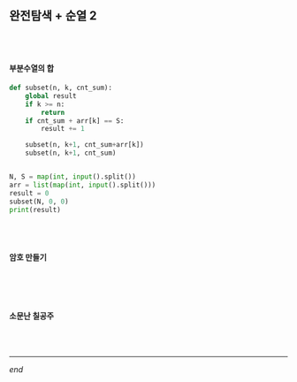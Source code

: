 ## 완전탐색 + 순열 2

<br>

<br>

#### 부분수열의 합

```python
def subset(n, k, cnt_sum):
    global result
    if k >= n:
        return
    if cnt_sum + arr[k] == S:
        result += 1

    subset(n, k+1, cnt_sum+arr[k])
    subset(n, k+1, cnt_sum)


N, S = map(int, input().split())
arr = list(map(int, input().split()))
result = 0
subset(N, 0, 0)
print(result)
```

<br>

<br>

#### 암호 만들기

```python

```

<br>

<br>

#### 소문난 칠공주

```python

```

<br>

---

*end*